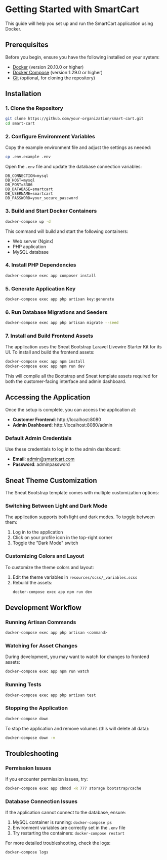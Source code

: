 # Getting Started with SmartCart

This guide will help you set up and run the SmartCart application using Docker.

## Prerequisites

Before you begin, ensure you have the following installed on your system:
- [Docker](https://www.docker.com/get-started) (version 20.10.0 or higher)
- [Docker Compose](https://docs.docker.com/compose/install/) (version 1.29.0 or higher)
- [Git](https://git-scm.com/downloads) (optional, for cloning the repository)

## Installation

### 1. Clone the Repository

```bash
git clone https://github.com/your-organization/smart-cart.git
cd smart-cart
```

### 2. Configure Environment Variables

Copy the example environment file and adjust the settings as needed:

```bash
cp .env.example .env
```

Open the `.env` file and update the database connection variables:

```
DB_CONNECTION=mysql
DB_HOST=mysql
DB_PORT=3306
DB_DATABASE=smartcart
DB_USERNAME=smartcart
DB_PASSWORD=your_secure_password
```

### 3. Build and Start Docker Containers

```bash
docker-compose up -d
```

This command will build and start the following containers:
- Web server (Nginx)
- PHP application
- MySQL database

### 4. Install PHP Dependencies

```bash
docker-compose exec app composer install
```

### 5. Generate Application Key

```bash
docker-compose exec app php artisan key:generate
```

### 6. Run Database Migrations and Seeders

```bash
docker-compose exec app php artisan migrate --seed
```

### 7. Install and Build Frontend Assets

The application uses the Sneat Bootstrap Laravel Livewire Starter Kit for its UI. To install and build the frontend assets:

```bash
docker-compose exec app npm install
docker-compose exec app npm run dev
```

This will compile all the Bootstrap and Sneat template assets required for both the customer-facing interface and admin dashboard.

## Accessing the Application

Once the setup is complete, you can access the application at:

- **Customer Frontend**: http://localhost:8080
- **Admin Dashboard**: http://localhost:8080/admin

### Default Admin Credentials

Use these credentials to log in to the admin dashboard:

- **Email**: admin@smartcart.com
- **Password**: adminpassword

## Sneat Theme Customization

The Sneat Bootstrap template comes with multiple customization options:

### Switching Between Light and Dark Mode

The application supports both light and dark modes. To toggle between them:

1. Log in to the application
2. Click on your profile icon in the top-right corner
3. Toggle the "Dark Mode" switch

### Customizing Colors and Layout

To customize the theme colors and layout:

1. Edit the theme variables in `resources/scss/_variables.scss`
2. Rebuild the assets:
   ```bash
   docker-compose exec app npm run dev
   ```

## Development Workflow

### Running Artisan Commands

```bash
docker-compose exec app php artisan <command>
```

### Watching for Asset Changes

During development, you may want to watch for changes to frontend assets:

```bash
docker-compose exec app npm run watch
```

### Running Tests

```bash
docker-compose exec app php artisan test
```

### Stopping the Application

```bash
docker-compose down
```

To stop the application and remove volumes (this will delete all data):

```bash
docker-compose down -v
```

## Troubleshooting

### Permission Issues

If you encounter permission issues, try:

```bash
docker-compose exec app chmod -R 777 storage bootstrap/cache
```

### Database Connection Issues

If the application cannot connect to the database, ensure:
1. MySQL container is running: `docker-compose ps`
2. Environment variables are correctly set in the `.env` file
3. Try restarting the containers: `docker-compose restart`

For more detailed troubleshooting, check the logs:

```bash
docker-compose logs
``` 